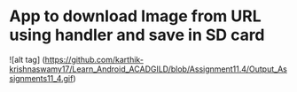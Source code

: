 # App to download Image from URL using handler and save in SD card
![alt tag] (https://github.com/karthik-krishnaswamy17/Learn_Android_ACADGILD/blob/Assignment11.4/Output_Assignments11_4.gif)
